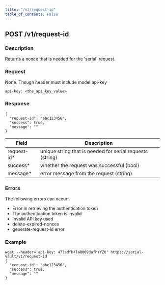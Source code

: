 ```yaml
---
title: "/v1/request-id"
table_of_contents: False
---
```


## POST /v1/request-id

### Description

Returns a nonce that is needed for the 'serial' request.

### Request

None. Though header must include model api-key
```
api-key: <the_api_key_value>
```
### Response

```
{
  "request-id": "abc123456",
  "success": true,
  "message": ""
}
```
| Field | Description |
|-------|-------------|
| request-id* | unique string that is needed for serial requests (string) |
| success* | whether the request was successful (bool) |
| message* | error message from the request (string) |

### Errors

The following errors can occur:

 * Error in retrieving the authentication token
 * The authentication token is invalid
 * Invalid API key used
 * delete-expired-nonces
 * generate-request-id error

### Example

```
wget --header='api-key: 47ladfh4la8009dafhYYZ0' https://serial-vault/v1/request-id
{
  "request-id": "abc123456",
  "success": true,
  "message": ""
}
```